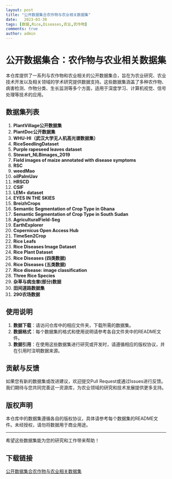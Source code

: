 ```yaml
---
layout: post
title: "公开数据集合农作物与农业相关数据集"
date:   2023-03-30
tags: [数据,Rice,Diseases,农业,农作物]
comments: true
author: admin
---
```

# 公开数据集合：农作物与农业相关数据集

本仓库提供了一系列与农作物和农业相关的公开数据集合，旨在为农业研究、农业技术开发以及相关领域的学术研究提供数据支持。这些数据集涵盖了多种农作物、病害检测、作物分类、生长监测等多个方面，适用于深度学习、计算机视觉、信号处理等技术的应用。

## 数据集列表

1. **PlantVillage公开数据集**
2. **PlantDoc公开数据集**
3. **WHU-HI（武汉大学无人机高光谱数据集）**
4. **RiceSeedlingDataset**
5. **Purple rapeseed leaves dataset**
6. **Stewart_NLBimages_2019**
7. **Field images of maize annotated with disease symptoms**
8. **RSC**
9. **weedMao**
10. **oilPalmUav**
11. **HRSCD**
12. **CSIF**
13. **LEM+ dataset**
14. **EYES IN THE SKIES**
15. **BreizhCrops**
16. **Semantic Segmentation of Crop Type in Ghana**
17. **Semantic Segmentation of Crop Type in South Sudan**
18. **AgriculturalField-Seg**
19. **EarthExplorer**
20. **Copernicus Open Access Hub**
21. **TimeSen2Crop**
22. **Rice Leafs**
23. **Rice Diseases Image Dataset**
24. **Rice Plant Dataset**
25. **Rice Diseases (四类数据)**
26. **Rice Diseases (五类数据)**
27. **Rice disease: image classification**
28. **Three Rice Species**
29. **杂草与病虫害(部分)数据**
30. **田间道路数据集**
31. **290农场数据**

## 使用说明

1. **数据下载**：请访问仓库中的相应文件夹，下载所需的数据集。
2. **数据格式**：每个数据集的格式和使用说明请参考各自文件夹中的README文件。
3. **数据引用**：在使用这些数据集进行研究或开发时，请遵循相应的版权协议，并在引用时注明数据来源。

## 贡献与反馈

如果您有新的数据集或改进建议，欢迎提交Pull Request或通过Issues进行反馈。我们期待与您共同完善这一资源库，为农业领域的研究和技术发展提供更多支持。

## 版权声明

本仓库中的数据集遵循各自的版权协议，具体请参考每个数据集的README文件。未经授权，请勿将数据用于商业用途。

---

希望这些数据集能为您的研究和工作带来帮助！

## 下载链接

[公开数据集合农作物与农业相关数据集](https://pan.quark.cn/s/9a34368d7291)